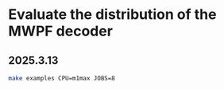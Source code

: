 # Evaluate the distribution of the MWPF decoder

## 2025.3.13

```sh
make examples CPU=m1max JOBS=8
```
